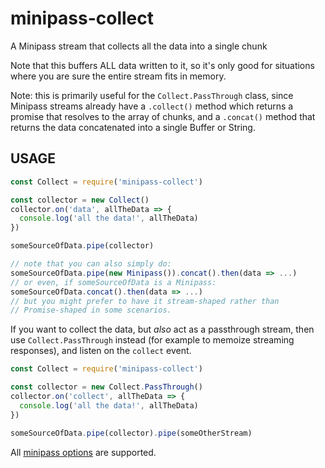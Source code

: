 # minipass-collect

A Minipass stream that collects all the data into a single chunk

Note that this buffers ALL data written to it, so it's only good for
situations where you are sure the entire stream fits in memory.

Note: this is primarily useful for the `Collect.PassThrough` class, since
Minipass streams already have a `.collect()` method which returns a promise
that resolves to the array of chunks, and a `.concat()` method that returns
the data concatenated into a single Buffer or String.

## USAGE

```js
const Collect = require('minipass-collect')

const collector = new Collect()
collector.on('data', allTheData => {
  console.log('all the data!', allTheData)
})

someSourceOfData.pipe(collector)

// note that you can also simply do:
someSourceOfData.pipe(new Minipass()).concat().then(data => ...)
// or even, if someSourceOfData is a Minipass:
someSourceOfData.concat().then(data => ...)
// but you might prefer to have it stream-shaped rather than
// Promise-shaped in some scenarios.
```

If you want to collect the data, but _also_ act as a passthrough stream,
then use `Collect.PassThrough` instead (for example to memoize streaming
responses), and listen on the `collect` event.

```js
const Collect = require('minipass-collect')

const collector = new Collect.PassThrough()
collector.on('collect', allTheData => {
  console.log('all the data!', allTheData)
})

someSourceOfData.pipe(collector).pipe(someOtherStream)
```

All [minipass options](http://npm.im/minipass) are supported.
